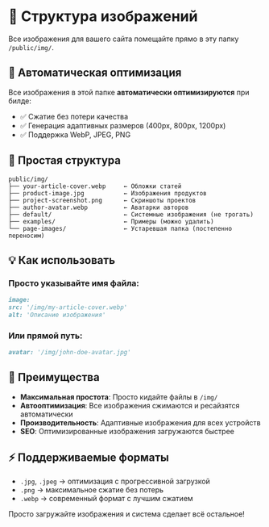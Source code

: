 # 📁 Структура изображений

Все изображения для вашего сайта помещайте прямо в эту папку `/public/img/`.

## 🚀 Автоматическая оптимизация

Все изображения в этой папке **автоматически оптимизируются** при билде:

- ✅ Сжатие без потери качества
- ✅ Генерация адаптивных размеров (400px, 800px, 1200px)
- ✅ Поддержка WebP, JPEG, PNG

## 📂 Простая структура

```
public/img/
├── your-article-cover.webp     ← Обложки статей
├── product-image.jpg           ← Изображения продуктов
├── project-screenshot.png      ← Скриншоты проектов
├── author-avatar.webp          ← Аватарки авторов
├── default/                    ← Системные изображения (не трогать)
├── examples/                   ← Примеры (можно удалить)
└── page-images/                ← Устаревшая папка (постепенно переносим)
```

## 💡 Как использовать

### Просто указывайте имя файла:

```markdown
image:
src: '/img/my-article-cover.webp'
alt: 'Описание изображения'
```

### Или прямой путь:

```markdown
avatar: '/img/john-doe-avatar.jpg'
```

## 🎯 Преимущества

- **Максимальная простота**: Просто кидайте файлы в `/img/`
- **Автооптимизация**: Все изображения сжимаются и ресайзятся автоматически
- **Производительность**: Адаптивные изображения для всех устройств
- **SEO**: Оптимизированные изображения загружаются быстрее

## ⚡ Поддерживаемые форматы

- `.jpg`, `.jpeg` → оптимизация с прогрессивной загрузкой
- `.png` → максимальное сжатие без потерь
- `.webp` → современный формат с лучшим сжатием

Просто загружайте изображения и система сделает всё остальное!
